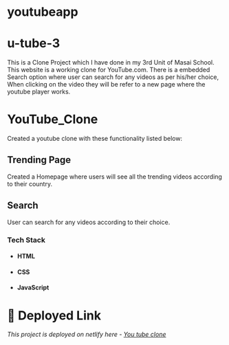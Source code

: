 # youtubeapp

# u-tube-3
This is a Clone Project which I have done in my 3rd Unit of Masai School. This website is a working clone for YouTube.com. There is a embedded Search option where user can search for any videos as per his/her choice, When clicking on the video they will be refer to a new page where the youtube player works.
# YouTube_Clone
Created a youtube clone with these functionality listed below:
## Trending Page
Created a Homepage where users will see all the trending videos according to their country.
## Search
User can search for any videos according to their choice.
### Tech Stack

* #### HTML

* #### CSS

* #### JavaScript

# **🔗 Deployed Link**
_This project is deployed on netlify here - [You tube clone](https://youtube-appss.netlify.app)_

